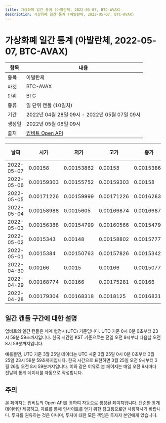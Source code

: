 ```yaml
---
title: 가상화폐 일간 통계 (아발란체, 2022-05-07, BTC-AVAX)
description: 가상화폐 일간 통계 (아발란체, 2022-05-07, BTC-AVAX)
---
```



가상화폐 일간 통계 (아발란체, 2022-05-07, BTC-AVAX)
===

|항목|내용|
|--|--|
|종목|아발란체|
|마켓|BTC-AVAX|
|단위|BTC|
|종류|일 단위 캔들 (10일치)|
|기간|2022년 04월 28일 09시 - 2022년 05월 07일 09시|
|생성일|2022년 05월 08일 09시|
|출처|[업비트 Open API](https://docs.upbit.com)|


|날짜|시가|저가|고가|종가|비고|
|--|--|--|--|--|--|
|2022-05-07|0.00158|0.00153862|0.00158|0.00153862|    |
|2022-05-06|0.00159303|0.00155752|0.00159303|0.00158|    |
|2022-05-05|0.00171226|0.00159999|0.00171226|0.00162834|    |
|2022-05-04|0.00158988|0.0015605|0.00166874|0.00166873|    |
|2022-05-03|0.00156388|0.00154799|0.00160566|0.00154799|    |
|2022-05-02|0.0015343|0.00148|0.00158802|0.00157773|    |
|2022-05-01|0.0015384|0.00150763|0.00157826|0.00153425|    |
|2022-04-30|0.00166|0.0015|0.00166|0.00150776|    |
|2022-04-29|0.00168774|0.00166|0.00175281|0.00166|    |
|2022-04-28|0.00179304|0.00168318|0.0018125|0.00168318|    |


일간 캔들 구간에 대한 설명
---


업비트의 일간 캔들은 세계 협정시(UTC) 기준입니다. 
UTC 기준 0시 0분 0초부터 23시 59분 59초까지입니다. 
한국 시간인 KST 기준으로는 전일 오전 9시부터 다음날 오전 8시 59분까지입니다. 


예를들면, UTC 기준 3월 25일 데이터는 UTC 시준 3월 25일 0시 0분 0초부터 3월 25일 23시 59분 59초까지입니다. 
한국 시간으로 표현하면 3월 25일 오전 9시부터 3월 26일 오전 8시 59분까지입니다. 
이와 같은 이유로 본 페이지는 매일 오전 9시마다 전날의 통계 데이터를 자동으로 작성합니다. 


주의
---


본 페이지는 업비트의 Open API를 통하여 자동으로 생성된 페이지입니다. 
단순한 통계 데이터만 제공하고, 자료를 통해 인사이트를 얻기 위한 참고용으로만 사용하시기 바랍니다. 
투자를 권유하는 것은 아니며, 투자에 대한 모든 책임은 투자자 본인에게 있습니다. 
